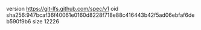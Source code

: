 version https://git-lfs.github.com/spec/v1
oid sha256:947bcaf36f40061e0160d8228f718e88c416443b42f5ad06ebfaf6deb590f9b6
size 12226
